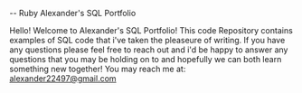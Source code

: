 --  Ruby Alexander's SQL Portfolio

Hello! Welcome to Alexander's SQL Portfolio! This code Repository contains examples of SQL code that i've taken the pleaseure of writing. If you have any questions please feel free to reach out and i'd be happy to answer any questions that you may be holding on to and hopefully we can both learn something new together! You may reach me at:
alexander22497@gmail.com
